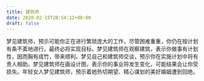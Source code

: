```yaml
---
title: 建筑师
date: 2020-02-15T20:54:12+08:00
draft: false
---
```


梦见建筑师，预示可能你正在进行繁琐庞大的工作，尽管困难重重，你仍在按计划有条不紊地进行，最终必将实现目标。梦见建筑师在观察建筑，表示你做事有计划性，因而胸有成竹，带来顺利。梦见自己和建筑师交谈，预示你在实施计划中将有贵人相助。梦见建筑师在画设计图，表示你的事业将发生变化，可能结果会让你受损失。年轻女人梦见建筑师，预示着她热切期望、精心谋划的美好婚姻遭到回绝。
